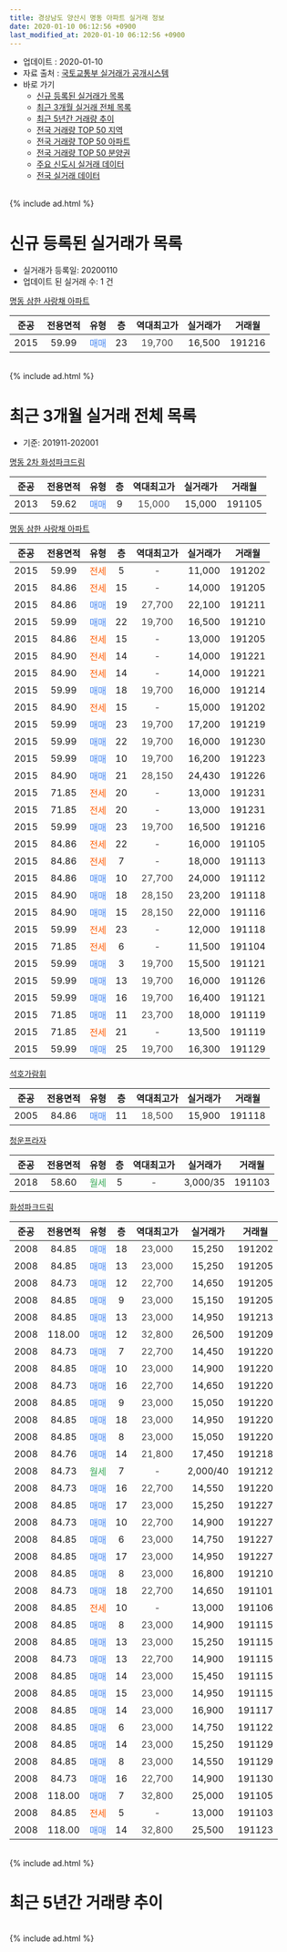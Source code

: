 ```yaml
---
title: 경상남도 양산시 명동 아파트 실거래 정보
date: 2020-01-10 06:12:56 +0900
last_modified_at: 2020-01-10 06:12:56 +0900
---
```


* 업데이트 : 2020-01-10
* 자료 출처 : [국토교통부 실거래가 공개시스템](http://rt.molit.go.kr)
* 바로 가기
    * [신규 등록된 실거래가 목록](#신규-등록된-실거래가-목록)
    * [최근 3개월 실거래 전체 목록](#최근-3개월-실거래-전체-목록)
    * [최근 5년간 거래량 추이](#최근-5년간-거래량-추이)
    * [전국 거래량 TOP 50 지역](https://inasie.github.io/apt-trade-info/최근-3개월-전국에서-가장-거래가-많이-발생한-지역)
    * [전국 거래량 TOP 50 아파트](https://inasie.github.io/apt-trade-info/최근-3개월-전국에서-가장-거래가-많이-발생한-아파트)
    * [전국 거래량 TOP 50 분양권](https://inasie.github.io/apt-trade-info/최근-3개월-전국에서-가장-거래가-많이-발생한-분양권)
    * [주요 신도시 실거래 데이터](https://inasie.github.io/apt-trade-info/주요-신도시)
    * [전국 실거래 데이터](https://inasie.github.io/apt-trade-info/전국)
<br>
{% include ad.html %}
<br>

# 신규 등록된 실거래가 목록
* 실거래가 등록일: 20200110
* 업데이트 된 실거래 수: 1 건


[명동 삼한 사랑채 아파트](https://search.naver.com/search.naver?query=%EA%B2%BD%EC%83%81%EB%82%A8%EB%8F%84+%EC%96%91%EC%82%B0%EC%8B%9C+%EB%AA%85%EB%8F%99+%EB%AA%85%EB%8F%99+%EC%82%BC%ED%95%9C+%EC%82%AC%EB%9E%91%EC%B1%84+%EC%95%84%ED%8C%8C%ED%8A%B8)

|준공|전용면적|유형|층|역대최고가|실거래가|거래월|
|:---:|:---:|:---:|:---:|:---:|:---:|:---:|
|2015|59.99|<span style="color:#4285f3">매매</span>|23|<span style="color:#444444">19,700</span>|16,500|191216|


<br>
{% include ad.html %}
<br>

# 최근 3개월 실거래 전체 목록
* 기준: 201911-202001


[명동 2차 화성파크드림](https://search.naver.com/search.naver?query=%EA%B2%BD%EC%83%81%EB%82%A8%EB%8F%84+%EC%96%91%EC%82%B0%EC%8B%9C+%EB%AA%85%EB%8F%99+%EB%AA%85%EB%8F%99+2%EC%B0%A8+%ED%99%94%EC%84%B1%ED%8C%8C%ED%81%AC%EB%93%9C%EB%A6%BC)

|준공|전용면적|유형|층|역대최고가|실거래가|거래월|
|:---:|:---:|:---:|:---:|:---:|:---:|:---:|
|2013|59.62|<span style="color:#4285f3">매매</span>|9|<span style="color:#444444">15,000</span>|15,000|191105|

[명동 삼한 사랑채 아파트](https://search.naver.com/search.naver?query=%EA%B2%BD%EC%83%81%EB%82%A8%EB%8F%84+%EC%96%91%EC%82%B0%EC%8B%9C+%EB%AA%85%EB%8F%99+%EB%AA%85%EB%8F%99+%EC%82%BC%ED%95%9C+%EC%82%AC%EB%9E%91%EC%B1%84+%EC%95%84%ED%8C%8C%ED%8A%B8)

|준공|전용면적|유형|층|역대최고가|실거래가|거래월|
|:---:|:---:|:---:|:---:|:---:|:---:|:---:|
|2015|59.99|<span style="color:#ff5a00">전세</span>|5|<span style="color:#444444">-</span>|11,000|191202|
|2015|84.86|<span style="color:#ff5a00">전세</span>|15|<span style="color:#444444">-</span>|14,000|191205|
|2015|84.86|<span style="color:#4285f3">매매</span>|19|<span style="color:#444444">27,700</span>|22,100|191211|
|2015|59.99|<span style="color:#4285f3">매매</span>|22|<span style="color:#444444">19,700</span>|16,500|191210|
|2015|84.86|<span style="color:#ff5a00">전세</span>|15|<span style="color:#444444">-</span>|13,000|191205|
|2015|84.90|<span style="color:#ff5a00">전세</span>|14|<span style="color:#444444">-</span>|14,000|191221|
|2015|84.90|<span style="color:#ff5a00">전세</span>|14|<span style="color:#444444">-</span>|14,000|191221|
|2015|59.99|<span style="color:#4285f3">매매</span>|18|<span style="color:#444444">19,700</span>|16,000|191214|
|2015|84.90|<span style="color:#ff5a00">전세</span>|15|<span style="color:#444444">-</span>|15,000|191202|
|2015|59.99|<span style="color:#4285f3">매매</span>|23|<span style="color:#444444">19,700</span>|17,200|191219|
|2015|59.99|<span style="color:#4285f3">매매</span>|22|<span style="color:#444444">19,700</span>|16,000|191230|
|2015|59.99|<span style="color:#4285f3">매매</span>|10|<span style="color:#444444">19,700</span>|16,200|191223|
|2015|84.90|<span style="color:#4285f3">매매</span>|21|<span style="color:#444444">28,150</span>|24,430|191226|
|2015|71.85|<span style="color:#ff5a00">전세</span>|20|<span style="color:#444444">-</span>|13,000|191231|
|2015|71.85|<span style="color:#ff5a00">전세</span>|20|<span style="color:#444444">-</span>|13,000|191231|
|2015|59.99|<span style="color:#4285f3">매매</span>|23|<span style="color:#444444">19,700</span>|16,500|191216|
|2015|84.86|<span style="color:#ff5a00">전세</span>|22|<span style="color:#444444">-</span>|16,000|191105|
|2015|84.86|<span style="color:#ff5a00">전세</span>|7|<span style="color:#444444">-</span>|18,000|191113|
|2015|84.86|<span style="color:#4285f3">매매</span>|10|<span style="color:#444444">27,700</span>|24,000|191112|
|2015|84.90|<span style="color:#4285f3">매매</span>|18|<span style="color:#444444">28,150</span>|23,200|191118|
|2015|84.90|<span style="color:#4285f3">매매</span>|15|<span style="color:#444444">28,150</span>|22,000|191116|
|2015|59.99|<span style="color:#ff5a00">전세</span>|23|<span style="color:#444444">-</span>|12,000|191118|
|2015|71.85|<span style="color:#ff5a00">전세</span>|6|<span style="color:#444444">-</span>|11,500|191104|
|2015|59.99|<span style="color:#4285f3">매매</span>|3|<span style="color:#444444">19,700</span>|15,500|191121|
|2015|59.99|<span style="color:#4285f3">매매</span>|13|<span style="color:#444444">19,700</span>|16,000|191126|
|2015|59.99|<span style="color:#4285f3">매매</span>|16|<span style="color:#444444">19,700</span>|16,400|191121|
|2015|71.85|<span style="color:#4285f3">매매</span>|11|<span style="color:#444444">23,700</span>|18,000|191119|
|2015|71.85|<span style="color:#ff5a00">전세</span>|21|<span style="color:#444444">-</span>|13,500|191119|
|2015|59.99|<span style="color:#4285f3">매매</span>|25|<span style="color:#444444">19,700</span>|16,300|191129|

[석호가람휘](https://search.naver.com/search.naver?query=%EA%B2%BD%EC%83%81%EB%82%A8%EB%8F%84+%EC%96%91%EC%82%B0%EC%8B%9C+%EB%AA%85%EB%8F%99+%EC%84%9D%ED%98%B8%EA%B0%80%EB%9E%8C%ED%9C%98)

|준공|전용면적|유형|층|역대최고가|실거래가|거래월|
|:---:|:---:|:---:|:---:|:---:|:---:|:---:|
|2005|84.86|<span style="color:#4285f3">매매</span>|11|<span style="color:#444444">18,500</span>|15,900|191118|

[청운프라자](https://search.naver.com/search.naver?query=%EA%B2%BD%EC%83%81%EB%82%A8%EB%8F%84+%EC%96%91%EC%82%B0%EC%8B%9C+%EB%AA%85%EB%8F%99+%EC%B2%AD%EC%9A%B4%ED%94%84%EB%9D%BC%EC%9E%90)

|준공|전용면적|유형|층|역대최고가|실거래가|거래월|
|:---:|:---:|:---:|:---:|:---:|:---:|:---:|
|2018|58.60|<span style="color:#34a853">월세</span>|5|<span style="color:#444444">-</span>|3,000/35|191103|

[화성파크드림](https://search.naver.com/search.naver?query=%EA%B2%BD%EC%83%81%EB%82%A8%EB%8F%84+%EC%96%91%EC%82%B0%EC%8B%9C+%EB%AA%85%EB%8F%99+%ED%99%94%EC%84%B1%ED%8C%8C%ED%81%AC%EB%93%9C%EB%A6%BC)

|준공|전용면적|유형|층|역대최고가|실거래가|거래월|
|:---:|:---:|:---:|:---:|:---:|:---:|:---:|
|2008|84.85|<span style="color:#4285f3">매매</span>|18|<span style="color:#444444">23,000</span>|15,250|191202|
|2008|84.85|<span style="color:#4285f3">매매</span>|13|<span style="color:#444444">23,000</span>|15,250|191205|
|2008|84.73|<span style="color:#4285f3">매매</span>|12|<span style="color:#444444">22,700</span>|14,650|191205|
|2008|84.85|<span style="color:#4285f3">매매</span>|9|<span style="color:#444444">23,000</span>|15,150|191205|
|2008|84.85|<span style="color:#4285f3">매매</span>|13|<span style="color:#444444">23,000</span>|14,950|191213|
|2008|118.00|<span style="color:#4285f3">매매</span>|12|<span style="color:#444444">32,800</span>|26,500|191209|
|2008|84.73|<span style="color:#4285f3">매매</span>|7|<span style="color:#444444">22,700</span>|14,450|191220|
|2008|84.85|<span style="color:#4285f3">매매</span>|10|<span style="color:#444444">23,000</span>|14,900|191220|
|2008|84.73|<span style="color:#4285f3">매매</span>|16|<span style="color:#444444">22,700</span>|14,650|191220|
|2008|84.85|<span style="color:#4285f3">매매</span>|9|<span style="color:#444444">23,000</span>|15,050|191220|
|2008|84.85|<span style="color:#4285f3">매매</span>|18|<span style="color:#444444">23,000</span>|14,950|191220|
|2008|84.85|<span style="color:#4285f3">매매</span>|8|<span style="color:#444444">23,000</span>|15,050|191220|
|2008|84.76|<span style="color:#4285f3">매매</span>|14|<span style="color:#444444">21,800</span>|17,450|191218|
|2008|84.73|<span style="color:#34a853">월세</span>|7|<span style="color:#444444">-</span>|2,000/40|191212|
|2008|84.73|<span style="color:#4285f3">매매</span>|16|<span style="color:#444444">22,700</span>|14,550|191220|
|2008|84.85|<span style="color:#4285f3">매매</span>|17|<span style="color:#444444">23,000</span>|15,250|191227|
|2008|84.73|<span style="color:#4285f3">매매</span>|10|<span style="color:#444444">22,700</span>|14,900|191227|
|2008|84.85|<span style="color:#4285f3">매매</span>|6|<span style="color:#444444">23,000</span>|14,750|191227|
|2008|84.85|<span style="color:#4285f3">매매</span>|17|<span style="color:#444444">23,000</span>|14,950|191227|
|2008|84.85|<span style="color:#4285f3">매매</span>|8|<span style="color:#444444">23,000</span>|16,800|191210|
|2008|84.73|<span style="color:#4285f3">매매</span>|18|<span style="color:#444444">22,700</span>|14,650|191101|
|2008|84.85|<span style="color:#ff5a00">전세</span>|10|<span style="color:#444444">-</span>|13,000|191106|
|2008|84.85|<span style="color:#4285f3">매매</span>|8|<span style="color:#444444">23,000</span>|14,900|191115|
|2008|84.85|<span style="color:#4285f3">매매</span>|13|<span style="color:#444444">23,000</span>|15,250|191115|
|2008|84.73|<span style="color:#4285f3">매매</span>|13|<span style="color:#444444">22,700</span>|14,900|191115|
|2008|84.85|<span style="color:#4285f3">매매</span>|14|<span style="color:#444444">23,000</span>|15,450|191115|
|2008|84.85|<span style="color:#4285f3">매매</span>|15|<span style="color:#444444">23,000</span>|14,950|191115|
|2008|84.85|<span style="color:#4285f3">매매</span>|14|<span style="color:#444444">23,000</span>|16,900|191117|
|2008|84.85|<span style="color:#4285f3">매매</span>|6|<span style="color:#444444">23,000</span>|14,750|191122|
|2008|84.85|<span style="color:#4285f3">매매</span>|14|<span style="color:#444444">23,000</span>|15,250|191129|
|2008|84.85|<span style="color:#4285f3">매매</span>|8|<span style="color:#444444">23,000</span>|14,550|191129|
|2008|84.73|<span style="color:#4285f3">매매</span>|16|<span style="color:#444444">22,700</span>|14,900|191130|
|2008|118.00|<span style="color:#4285f3">매매</span>|7|<span style="color:#444444">32,800</span>|25,000|191105|
|2008|84.85|<span style="color:#ff5a00">전세</span>|5|<span style="color:#444444">-</span>|13,000|191103|
|2008|118.00|<span style="color:#4285f3">매매</span>|14|<span style="color:#444444">32,800</span>|25,500|191123|


<br>
{% include ad.html %}
<br>

# 최근 5년간 거래량 추이


<div style="width:100%;">
    <canvas id="deal_progress" height="200"></canvas>
</div>

<script>
new Chart(document.getElementById("deal_progress"), {
    type: 'line',
    data: {
        labels: ['201501','201502','201503','201504','201505','201506','201507','201508','201509','201510','201511','201512','201601','201602','201603','201604','201605','201606','201607','201608','201609','201610','201611','201612','201701','201702','201703','201704','201705','201706','201707','201708','201709','201710','201711','201712','201801','201802','201803','201804','201805','201806','201807','201808','201809','201810','201811','201812','201901','201902','201903','201904','201905','201906','201907','201908','201909','201910','201911','201912','202001'],
        datasets: [{
            label: '매매',
            pointRadius: 1,
            data: [8, 7, 3, 15, 7, 11, 7, 5, 7, 6, 13, 9, 4, 9, 11, 9, 10, 13, 11, 4, 9, 12, 21, 6, 6, 7, 9, 7, 12, 7, 4, 3, 3, 6, 5, 3, 4, 2, 5, 3, 2, 2, 5, 7, 2, 8, 7, 1, 13, 2, 8, 5, 6, 5, 10, 16, 19, 24, 23, 27, 0],
            borderColor: "rgba(255, 201, 14, 1)",
            backgroundColor: "rgba(255, 201, 14, 0.5)",
            fill: false,
            lineTension: 0
        },{
            label: '전월세',
            pointRadius: 1,
            data: [2, 1, 3, 0, 1, 6, 3, 8, 7, 7, 21, 17, 20, 23, 10, 5, 11, 3, 5, 2, 5, 7, 4, 2, 4, 5, 10, 3, 2, 2, 9, 13, 3, 4, 7, 11, 8, 7, 5, 7, 3, 5, 2, 5, 3, 6, 4, 7, 6, 5, 1, 9, 6, 8, 6, 2, 7, 13, 8, 9, 0],
            borderColor: "rgba(0, 141, 185, 1)",
            backgroundColor: "rgba(0, 141, 185, 0.5)",
            fill: false,
            lineTension: 0
        }
        ]
    },
    options: {
        responsive: true,
        title: {
            display: false
        },
        tooltips: {
            mode: 'index',
            intersect: false
        },
        hover: {
            mode: 'nearest',
            intersect: true
        },
        scales: {
            xAxes: [{
                display: true,
                scaleLabel: {
                    display: true,
                    labelString: '년/월'
                }
            }],
            yAxes: [{
                display: true,
                ticks: {
                    suggestedMin: 0,
                },
                scaleLabel: {
                    display: true,
                    labelString: '실거래 수'
                }
            }]
        }
    }
});

</script>


<br>
{% include ad.html %}
<br>

